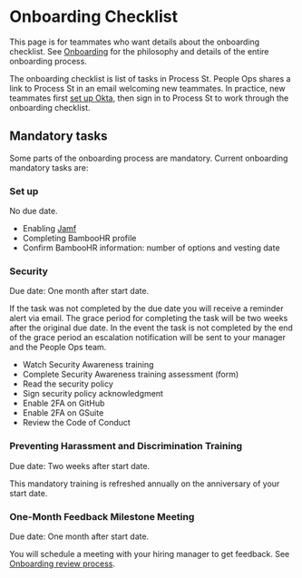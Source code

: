 # Onboarding Checklist

This page is for teammates who want details about the onboarding checklist. See [Onboarding](index.md) for the philosophy and details of the entire onboarding process.

The onboarding checklist is list of tasks in Process St. People Ops shares a link to Process St in an email welcoming new teammates. In practice, new teammates first [set up Okta](../../departments/tech-ops/tools/Okta/okta-activation-steps.md), then sign in to Process St to work through the onboarding checklist.

## Mandatory tasks

Some parts of the onboarding process are mandatory. Current onboarding mandatory tasks are:

### Set up

No due date.

- Enabling [Jamf](../../departments/tech-ops/tools/endpoint-antivirus.md)
- Completing BambooHR profile
- Confirm BambooHR information: number of options and vesting date

### Security

Due date: One month after start date.

If the task was not completed by the due date you will receive a reminder alert via email. The grace period for completing the task will be two weeks after the original due date. In the event the task is not completed by the end of the grace period an escalation notification will be sent to your manager and the People Ops team.

- Watch Security Awareness training
- Complete Security Awareness training assessment (form)
- Read the security policy
- Sign security policy acknowledgment
- Enable 2FA on GitHub
- Enable 2FA on GSuite
- Review the Code of Conduct

### Preventing Harassment and Discrimination Training

Due date: Two weeks after start date.

This mandatory training is refreshed annually on the anniversary of your start date.

### One-Month Feedback Milestone Meeting

Due date: One month after start date.

You will schedule a meeting with your hiring manager to get feedback. See [Onboarding review process](onboarding-reviews.md).

